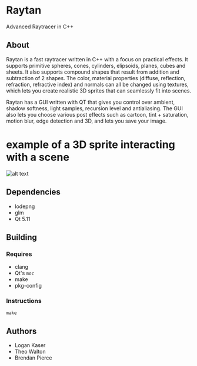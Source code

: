 # Raytan
Advanced Raytracer in C++

## About
Raytan is a fast raytracer written in C++ with a focus on practical effects. It supports primitive spheres, cones, cylinders, elipsoids, planes, cubes and sheets. It also supports compound shapes that result from addition and subtraction of 2 shapes. The color, material properties (diffuse, reflection, refraction, refractive index) and normals can all be changed using textures, which lets you create realistic 3D sprites that can seamlessly fit into scenes.

Raytan has a GUI written with QT that gives you control over ambient, shadow softness, light samples, recursion level and antialiasing. The GUI also lets you choose various post effects such as cartoon, tint + saturation, motion blur, edge detection and 3D, and lets you save your image.

# example of a 3D sprite interacting with a scene
![alt text](https://raw.githubusercontent.com/logankaser/Raytan/master/screenshots/sprite_showcase.png)

## Dependencies
- lodepng
- glm
- Qt 5.11

## Building
### Requires
- clang
- Qt's `moc`
- make
- pkg-config

### Instructions
`make`

## Authors
- Logan Kaser
- Theo Walton
- Brendan Pierce
